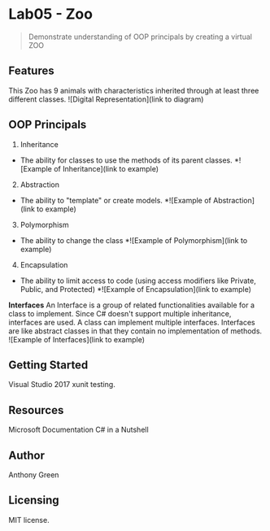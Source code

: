 # Lab05 - Zoo
> Demonstrate understanding of OOP principals by creating a virtual ZOO

## Features
This Zoo has 9 animals with characteristics inherited through at least three different classes. 
![Digital Representation](link to diagram)

## OOP Principals
1. Inheritance
* The ability for classes to use the methods of its parent classes. 
*![Example of Inheritance](link to example)
2. Abstraction
* The ability to "template" or create models. 
*![Example of Abstraction](link to example)
3. Polymorphism
* The ability to change the class
*![Example of Polymorphism](link to example)
4. Encapsulation
* The ability to limit access to code (using access modifiers like Private, Public, and Protected)
*![Example of Encapsulation](link to example)

**Interfaces**
An Interface is a group of related functionalities available for a class to implement. Since C# doesn't support multiple inheritance, interfaces are used.
A class can implement multiple interfaces. Interfaces are like abstract classes in that they contain no implementation of methods.
![Example of Interfaces](link to example)

## Getting Started
Visual Studio 2017
xunit testing. 


## Resources
Microsoft Documentation 
C# in a Nutshell

## Author
Anthony Green

## Licensing
MIT license.
